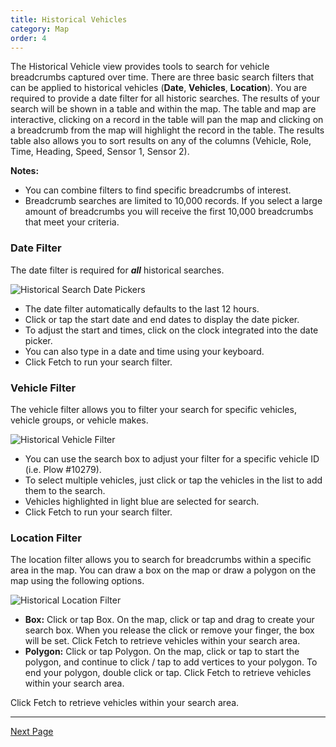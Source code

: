 ```yaml
---
title: Historical Vehicles
category: Map
order: 4
---
```


The Historical Vehicle view provides tools to search for vehicle breadcrumbs captured over time. There are three basic search filters that can be applied to historical vehicles (**Date**, **Vehicles**, **Location**). You are required to provide a date filter for all historic searches. The results of your search will be shown in a table and within the map. The table and map are interactive, clicking on a record in the table will pan the map and clicking on a breadcrumb from the map will highlight the record in the table. The results table also allows you to sort results on any of the columns (Vehicle, Role, Time, Heading, Speed, Sensor 1, Sensor 2).

**Notes:**
* You can combine filters to find specific breadcrumbs of interest.
* Breadcrumb searches are limited to 10,000 records. If you select a large amount of breadcrumbs you will receive the first 10,000 breadcrumbs that meet your criteria.


### Date Filter
The date filter is required for **_all_** historical searches.

![Historical Search Date Pickers](/img/HistoricalVehicles_DateFilter.gif)

* The date filter automatically defaults to the last 12 hours.
* Click or tap the start date and end dates to display the date picker.  
* To adjust the start and times, click on the clock integrated into the date picker.
* You can also type in a date and time using your keyboard.
* Click Fetch to run your search filter.

### Vehicle Filter
The vehicle filter allows you to filter your search for specific vehicles, vehicle groups, or vehicle makes.

![Historical Vehicle Filter](/img/HistoricalVehicles-vehicle_Filter.gif)

* You can use the search box to adjust your filter for a specific vehicle ID (i.e. Plow #10279).
* To select multiple vehicles, just click or tap the vehicles in the list to add them to the search.
* Vehicles highlighted in light blue are selected for search.
* Click Fetch to run your search filter.



### Location Filter
The location filter allows you to search for breadcrumbs within a specific area in the map. You can draw a box on the map or draw a polygon on the map using the following options.

![Historical Location Filter](/img/HistoricalVehicles_locationfilter.gif)

* **Box:** Click or tap Box. On the map, click or tap and drag to create your search box. When you release the click or remove your finger, the box will be set. Click Fetch to retrieve vehicles within your search area.
* **Polygon:** Click or tap Polygon. On the map, click or tap to start the polygon, and continue to click / tap to add vertices to your polygon. To end your polygon, double click or tap. Click Fetch to retrieve vehicles within your search area.

Click Fetch to retrieve vehicles within your search area.

* * *
[Next Page](https://primeplow.github.io/Map/live-streets/)